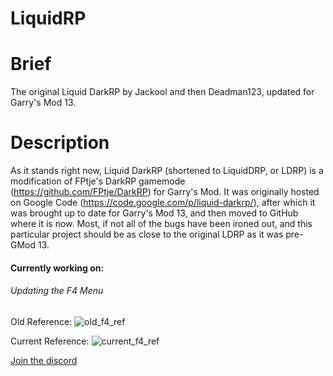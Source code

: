 LiquidRP
========

Brief
========
The original Liquid DarkRP by Jackool and then Deadman123, updated for Garry's Mod 13.

Description
========
As it stands right now, Liquid DarkRP (shortened to LiquidDRP, or LDRP) is a modification of FPtje's DarkRP gamemode (https://github.com/FPtje/DarkRP) for Garry's Mod. It was originally hosted on Google Code (https://code.google.com/p/liquid-darkrp/), after which it was brought up to date for Garry's Mod 13, and then moved to GitHub where it is now. Most, if not all of the bugs have been ironed out, and this particular project should be as close to the original LDRP as it was pre-GMod 13.

#### Currently working on:
###### Updating the F4 Menu

Old Reference:
![old_f4_ref](https://i.ibb.co/h199mtJ/old.jpg "Old Ref")

Current Reference: 
![current_f4_ref](https://i.ibb.co/HxNbWT1/new.jpg "Current Ref")

[Join the discord](https://discord.gg/sfWkywmK6d)